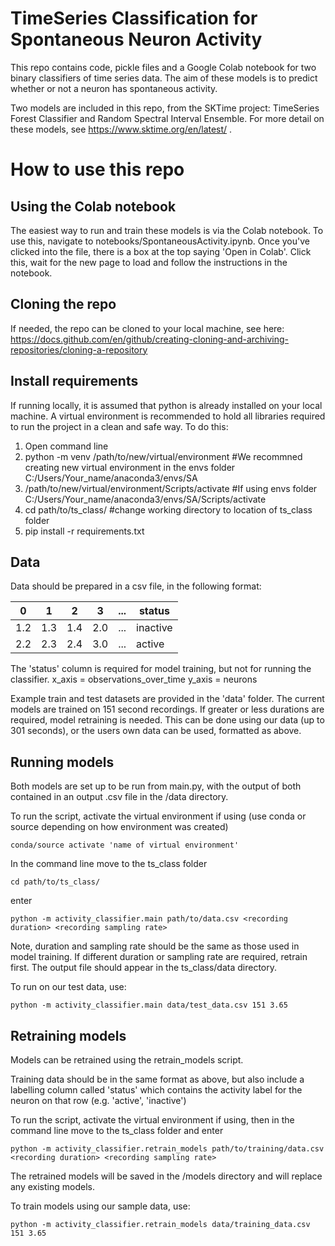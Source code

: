 # TimeSeries Classification for Spontaneous Neuron Activity

This repo contains code, pickle files and a Google Colab notebook for two binary classifiers of time series data. The aim of these models is to predict whether or not a neuron has spontaneous activity.

Two models are included in this repo, from the SKTime project: TimeSeries Forest Classifier and Random Spectral Interval Ensemble. For more detail on these models, see  https://www.sktime.org/en/latest/ .

# How to use this repo

## Using the Colab notebook
The easiest way to run and train these models is via the Colab notebook. To use this, navigate to notebooks/SpontaneousActivity.ipynb. Once you've clicked into the file, there is a box at the top saying 'Open in Colab'. Click this, wait for the new page to load and follow the instructions in the notebook.

## Cloning the repo
If needed, the repo can be cloned to your local machine, see here: https://docs.github.com/en/github/creating-cloning-and-archiving-repositories/cloning-a-repository


## Install requirements
If running locally, it is assumed that python is already installed on your local machine. A virtual environment is recommended to hold all libraries required to run the project in a clean and safe way. To do this:
1. Open command line
2. python -m venv /path/to/new/virtual/environment    #We recommned creating new virtual environment in the envs folder C:/Users/Your_name/anaconda3/envs/SA
4. /path/to/new/virtual/environment/Scripts/activate   #If using envs folder C:/Users/Your_name/anaconda3/envs/SA/Scripts/activate
5. cd path/to/ts_class/   #change working directory to location of ts_class folder
7. pip install -r requirements.txt


## Data
Data should be prepared in a csv file, in the following format:

0 | 1 | 2 | 3 | ... | status
--|---|---|---|-----|-------
1.2|1.3|1.4|2.0| ... | inactive
2.2|2.3|2.4|3.0| ... | active

The 'status' column is required for model training, but not for running the classifier.
x_axis = observations_over_time
y_axis = neurons

Example train and test datasets are provided in the 'data' folder. The current models are trained on 151 second recordings. If greater or less durations are required, model retraining is needed. This can be done using our data (up to 301 seconds), or the users own data can be used, formatted as above.

## Running models
Both models are set up to be run from main.py, with the output of both contained in an output .csv file in the /data directory.

To run the script, activate the virtual environment if using (use conda or source depending on how environment was created)
```commandline
conda/source activate 'name of virtual environment'
```
In the command line move to the ts_class folder 
```commandline
cd path/to/ts_class/
```
enter
 ```commandline
 python -m activity_classifier.main path/to/data.csv <recording duration> <recording sampling rate>
 ```
 Note, duration and sampling rate should be the same as those used in model training. If different duration or sampling rate are required, retrain first.
 The output file should appear in the ts_class/data directory. 

To run on our test data, use:
```commandline
python -m activity_classifier.main data/test_data.csv 151 3.65
```
 
 
 ## Retraining models
 Models can be retrained using the retrain_models script.
 
 Training data should be in the same format as above, but also include a labelling column called 'status' which contains the activity label for the neuron on that row (e.g. 'active', 'inactive')
 
 To run the script, activate the virtual environment if using, then in the command line move to the ts_class folder and enter
 ```commandline
 python -m activity_classifier.retrain_models path/to/training/data.csv <recording duration> <recording sampling rate>
 ```
 
The retrained models will be saved in the /models directory and will replace any existing models.

To train models using our sample data, use:
```commandline
python -m activity_classifier.retrain_models data/training_data.csv 151 3.65
```
 
 
 




